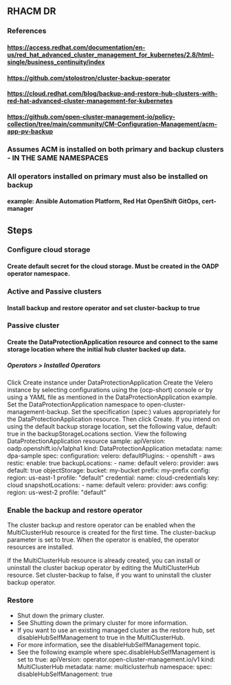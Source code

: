 ## RHACM DR
### References
#### https://access.redhat.com/documentation/en-us/red_hat_advanced_cluster_management_for_kubernetes/2.8/html-single/business_continuity/index
#### https://github.com/stolostron/cluster-backup-operator
#### https://cloud.redhat.com/blog/backup-and-restore-hub-clusters-with-red-hat-advanced-cluster-management-for-kubernetes
#### https://github.com/open-cluster-management-io/policy-collection/tree/main/community/CM-Configuration-Management/acm-app-pv-backup


### Assumes ACM is installed on both primary and backup clusters - IN THE SAME NAMESPACES
### All operators installed on primary must also be installed on backup
#### example: Ansible Automation Platform, Red Hat OpenShift GitOps, cert-manager

## Steps
### Configure cloud storage
#### Create default secret for the cloud storage. Must be created in the OADP operator namespace.
### Active and Passive clusters
#### Install backup and restore operator and set cluster-backup to true
### Passive cluster
#### Create the DataProtectionApplication resource and connect to the same storage location where the initial hub cluster backed up data.


##### Operators > Installed Operators
Click Create instance under DataProtectionApplication
Create the Velero instance by selecting configurations using the {ocp-short) console or by using a YAML file as mentioned in the DataProtectionApplication example.
Set the DataProtectionApplication namespace to open-cluster-management-backup.
Set the specification (spec:) values appropriately for the DataProtectionApplication resource. Then click Create.
If you intend on using the default backup storage location, set the following value, default: true in the backupStorageLocations section. View the following DataProtectionApplication resource sample:
apiVersion: oadp.openshift.io/v1alpha1
kind: DataProtectionApplication
metadata:
  name: dpa-sample
spec:
  configuration:
    velero:
      defaultPlugins:
      - openshift
      - aws
    restic:
      enable: true
  backupLocations:
    - name: default
      velero:
        provider: aws
        default: true
        objectStorage:
          bucket: my-bucket
          prefix: my-prefix
        config:
          region: us-east-1
          profile: "default"
        credential:
          name: cloud-credentials
          key: cloud
  snapshotLocations:
    - name: default
      velero:
        provider: aws
        config:
          region: us-west-2
          profile: "default"

### Enable the backup and restore operator
The cluster backup and restore operator can be enabled when the MultiClusterHub resource is created for the first time. The cluster-backup parameter is set to true. When the operator is enabled, the operator resources are installed.

If the MultiClusterHub resource is already created, you can install or uninstall the cluster backup operator by editing the MultiClusterHub resource. Set cluster-backup to false, if you want to uninstall the cluster backup operator.

### Restore
- Shut down the primary cluster.
- See Shutting down the primary cluster for more information.
- If you want to use an existing managed cluster as the restore hub, set disableHubSelfManagement to true in the MultiClusterHub.
- For more information, see the disableHubSelfManagement topic.
- See the following example where spec.disableHubSelfManagement is set to true:
apiVersion: operator.open-cluster-management.io/v1
kind: MultiClusterHub
metadata:
  name: multiclusterhub
  namespace: <namespace>
spec:
  disableHubSelfManagement: true